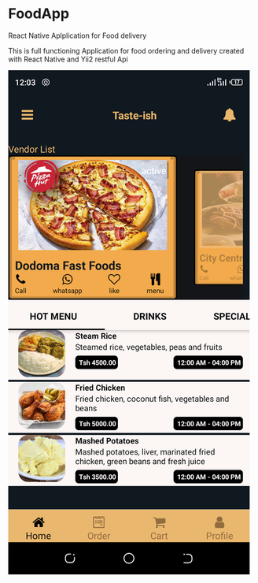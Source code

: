 # FoodApp
React Native Aplplication for Food delivery

This is full functioning Application for food ordering and delivery created with React Native and Yii2 restful Api 

![Application home image](https://github.com/dpchami/FoodApp/blob/master/assets/app-image/Screenshot_20200214-120307.png)
